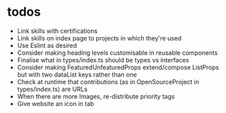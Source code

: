 # todos

- Link skills with certifications
- Link skills on index page to projects in which they're used
- Use Eslint as desired
- Consider making heading levels customisable in reusable components
- Finalise what in types/index.ts should be types vs interfaces
- Consider making FeaturedUnfeaturedProps extend/compose ListProps but with two dataList keys rather than one
- Check at runtime that contributions (as in OpenSourceProject in types/index.ts) are URLs
- When there are more Images, re-distribute priority tags
- Give website an icon in tab
